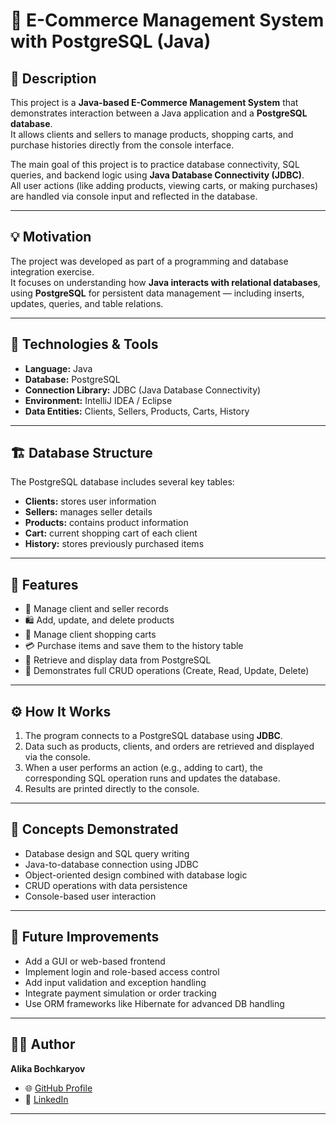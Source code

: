 # 🛒 E-Commerce Management System with PostgreSQL (Java)

## 📖 Description
This project is a **Java-based E-Commerce Management System** that demonstrates interaction between a Java application and a **PostgreSQL database**.  
It allows clients and sellers to manage products, shopping carts, and purchase histories directly from the console interface.

The main goal of this project is to practice database connectivity, SQL queries, and backend logic using **Java Database Connectivity (JDBC)**.  
All user actions (like adding products, viewing carts, or making purchases) are handled via console input and reflected in the database.

---

## 💡 Motivation
The project was developed as part of a programming and database integration exercise.  
It focuses on understanding how **Java interacts with relational databases**, using **PostgreSQL** for persistent data management — including inserts, updates, queries, and table relations.

---

## 🧰 Technologies & Tools
- **Language:** Java  
- **Database:** PostgreSQL  
- **Connection Library:** JDBC (Java Database Connectivity)  
- **Environment:** IntelliJ IDEA / Eclipse  
- **Data Entities:** Clients, Sellers, Products, Carts, History  

---

## 🏗️ Database Structure
The PostgreSQL database includes several key tables:
- **Clients:** stores user information  
- **Sellers:** manages seller details  
- **Products:** contains product information  
- **Cart:** current shopping cart of each client  
- **History:** stores previously purchased items  

---

## 🚀 Features
- 👤 Manage client and seller records  
- 🛍️ Add, update, and delete products  
- 🧺 Manage client shopping carts  
- 💳 Purchase items and save them to the history table  
- 🔄 Retrieve and display data from PostgreSQL  
- 🧱 Demonstrates full CRUD operations (Create, Read, Update, Delete)

---

## ⚙️ How It Works
1. The program connects to a PostgreSQL database using **JDBC**.  
2. Data such as products, clients, and orders are retrieved and displayed via the console.  
3. When a user performs an action (e.g., adding to cart), the corresponding SQL operation runs and updates the database.  
4. Results are printed directly to the console.

---

## 🧠 Concepts Demonstrated
- Database design and SQL query writing  
- Java-to-database connection using JDBC  
- Object-oriented design combined with database logic  
- CRUD operations with data persistence  
- Console-based user interaction  

---

## 🔮 Future Improvements
- Add a GUI or web-based frontend  
- Implement login and role-based access control  
- Add input validation and exception handling  
- Integrate payment simulation or order tracking  
- Use ORM frameworks like Hibernate for advanced DB handling  

---

## 👩‍💻 Author
**Alika Bochkaryov**  
- 🌐 [GitHub Profile](https://github.com/Alika301)  
- 💼 [LinkedIn](https://www.linkedin.com/in/alika-bochkaryov-336896346/)

---


